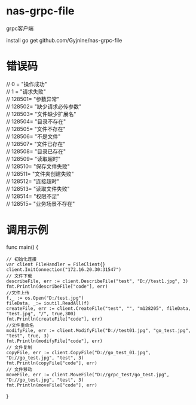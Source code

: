 # nas-grpc-file
grpc客户端

install
go get github.com/Gyjnine/nas-grpc-file

# 错误码
//	0 = "操作成功"<br>
//	1 = "请求失败"<br>
//	128501= "参数异常"<br>
//	128502= "缺少请求必传参数"<br>
//	128503= "文件缺少扩展名"<br>
//	128504= "目录不存在"<br>
//	128505= "文件不存在"<br>
//	128506= "不是文件"<br>
//	128507= "文件已存在"<br>
//	128508= "目录已存在"<br>
//	128509= "读取超时"<br>
//	128510= "保存文件失败"<br>
//	128511= "文件夹创建失败"<br>
//	128512= "连接超时"<br>
//	128513= "读取文件失败"<br>
//	128514= "权限不足"<br>
//	128515= "业务场景不存在"<br>

# 调用示例
func main() {

    // 初始化连接
    var client FileHandler = FileClient{}
    client.InitConnection("172.16.20.30:31547")
    // 文件下载
    describeFile, err := client.DescribeFile("test", "D://test1.jpg", 3)
    fmt.Println(describeFile["code"], err)
    //文件上传
    f,_ := os.Open("D:/test.jpg")
    fileData, _:= ioutil.ReadAll(f)
    createFile, err := client.CreateFile("test", "", "m128205", fileData, "test.jpg", "/", true,300)
    fmt.Println(createFile["code"], err)
    //文件重命名
    modifyFile, err := client.ModifyFile("D://test01.jpg", "go_test.jpg", "test", true, 3)
    fmt.Println(modifyFile["code"], err)
    // 文件复制
    copyFile, err := client.CopyFile("D://go_test_01.jpg", "D://go_test.jpg", "test", 3)
    fmt.Println(copyFile["code"], err)
    // 文件移动
    moveFile, err := client.MoveFile("D://grpc_test/go_test.jpg", "D://go_test.jpg", "test", 3)
    fmt.Println(moveFile["code"], err)
    
}